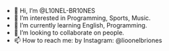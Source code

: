 - 👋 Hi, I’m @L10NEL-BR10NES
- 👀 I’m interested in Programming, Sports, Music.
- 🌱 I’m currently learning English, Programming.
- 💞️ I’m looking to collaborate on people.
- 📫 How to reach me: by Instagram: @lioonelbriones

<!---
L10NEL-BR10NES/L10NEL-BR10NES is a ✨ special ✨ repository because its `README.md` (this file) appears on your GitHub profile.
You can click the Preview link to take a look at your changes.
--->
